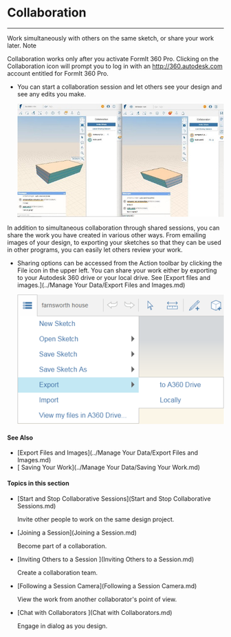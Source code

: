 # Collaboration

----

Work simultaneously with others on the same sketch, or share your work later.
Note 

Collaboration works only after you activate FormIt 360 Pro. Clicking on the Collaboration icon will prompt you to log in with an http://360.autodesk.com account entitled for FormIt 360 Pro.

* You can start a collaboration session and let others see your design and see any edits you make. 
    
    ![](Images/GUID-532951E8-D393-4642-85B8-1383FA39BBFC-low.jpg)

In addition to simultaneous collaboration through shared sessions, you can share the work you have created in various other ways. From emailing images of your design, to exporting your sketches so that they can be used in other programs, you can easily let others review your work. 
* Sharing options can be accessed from the Action toolbar by clicking the File icon in the upper left. You can share your work either by exporting to your Autodesk 360 drive or your local drive. See [Export files and images.](../Manage Your Data/Export Files and Images.md) 
    
    ![](Images/GUID-0FE88E44-6422-45F1-B81A-994160E2CD21-low.png)


#### See Also

* [Export Files and Images](../Manage Your Data/Export Files and Images.md)
* [ Saving Your Work](../Manage Your Data/Saving Your Work.md)

  

#### Topics in this section

* [Start and Stop Collaborative Sessions](Start and Stop Collaborative Sessions.md)
    
    Invite other people to work on the same design project.
* [Joining a Session](Joining a Session.md)
    
    Become part of a collaboration.
* [Inviting Others to a Session ](Inviting Others to a Session.md)
    
    Create a collaboration team.
* [Following a Session Camera](Following a Session Camera.md)
    
    View the work from another collaborator's point of view.
* [Chat with Collaborators ](Chat with Collaborators.md)
    
    Engage in dialog as you design.

